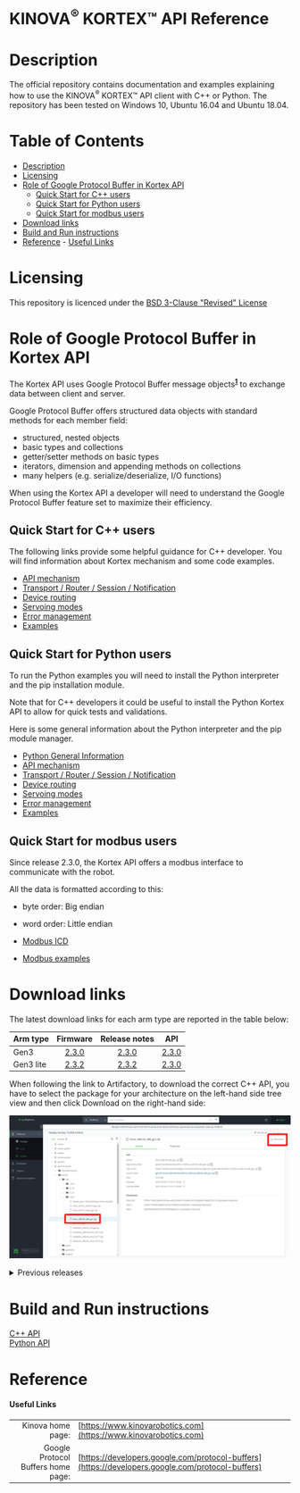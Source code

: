 <!--
* KINOVA (R) KORTEX (TM)
*
* Copyright (c) 2018 Kinova inc. All rights reserved.
*
* This software may be modified and distributed
* under the terms of the BSD 3-Clause license.
*
* Refer to the LICENSE file for details.
*
-->

<h1>KINOVA<sup>®</sup> KORTEX™ API Reference</h1>

<a id="markdown-description" name="description"></a>
# Description

The official repository contains documentation and examples explaining how to use the KINOVA<sup>®</sup> KORTEX™ API client with C++ or Python.
The repository has been tested on Windows 10, Ubuntu 16.04 and Ubuntu 18.04.

<h1>Table of Contents</h1>

<!-- TOC -->

- [Description](#description)
- [Licensing](#licensing)
- [Role of Google Protocol Buffer in Kortex API](#role-of-google-protocol-buffer-in-kortex-api)
  - [Quick Start for C++ users](#quick-start-for-c-users)
  - [Quick Start for Python users](#quick-start-for-python-users)
  - [Quick Start for modbus users](#quick-start-for-modbus-users)
- [Download links](#download-links)
- [Build and Run instructions](#build-and-run-instructions)
- [Reference](#reference)
      - [Useful Links](#useful-links)

<!-- /TOC -->

<a id="markdown-licensing" name="licensing"></a>
# Licensing 
This repository is licenced under the [BSD 3-Clause "Revised" License](./LICENSE) 

<a id="markdown-role-of-google-protobuf-in-kortex-api" name="role-of-google-protobuf-in-kortex-api"></a>
# Role of Google Protocol Buffer in Kortex API 

The Kortex API uses Google Protocol Buffer message objects<sup>**[1](#useful-links)**</sup> to exchange data between client and server.  

Google Protocol Buffer offers structured data objects with standard methods for each member field:  
+ structured, nested objects
+ basic types and collections
+ getter/setter methods on basic types
+ iterators, dimension and appending methods on collections
+ many helpers (e.g. serialize/deserialize, I/O functions)
  

When using the Kortex API a developer will need to understand the Google Protocol Buffer feature set to maximize their efficiency.  

<a id="markdown-quick-start-howto-cpp" name="quick-start-howto-cpp"></a>
## Quick Start for C++ users
  The following links provide some helpful guidance for C++ developer. You will find information about Kortex mechanism and some code examples.

+ [API mechanism](./linked_md/cpp_api_mechanism.md)
+ [Transport / Router / Session / Notification](./linked_md/cpp_transport_router_session_notif.md)
+ [Device routing](./linked_md/cpp_device_routing.md)
+ [Servoing modes](./linked_md/cpp_servoing_modes.md)
+ [Error management](./linked_md/cpp_error_management.md)
+ [Examples](./api_cpp/examples/readme.md)

<a id="markdown-quick-start-howto-python" name="quick-start-howto-python"></a>
## Quick Start for Python users

  To run the Python examples you will need to install the Python interpreter and the pip installation module.

  Note that for C++ developers it could be useful to install the Python Kortex API to allow for quick tests and validations.

  Here is some general information about the Python interpreter and the pip module manager.  
  - [Python General Information](./linked_md/python_quick_start.md)
  - [API mechanism](./linked_md/python_api_mechanism.md)
  - [Transport / Router / Session / Notification](./linked_md/python_transport_router_session_notif.md)
  - [Device routing](./linked_md/python_device_routing.md)
  - [Servoing modes](./linked_md/python_servoing_modes.md)
  - [Error management](./linked_md/python_error_management.md)
  - [Examples](./api_python/examples/readme.md)

<a id="markdown-quick-start-howto-modbus" name="quick-start-howto-modbus"></a>
## Quick Start for modbus users
Since release 2.3.0, the Kortex API offers a modbus interface to communicate with the robot.

All the data is formatted according to this:
- byte order: Big endian
- word order: Little endian

- [Modbus ICD](./linked_md/modbus_icd.md)
- [Modbus examples](./modbus/examples/readme.md)



<a id="markdown-api-download-links" name="api-download-links"></a>
# Download links

The latest download links for each arm type are reported in the table below:

| Arm type       | Firmware     | Release notes      | API |
| :------------- | :----------: | :-----------: | :-----------:|
|  Gen3 | [2.3.0](https://artifactory.kinovaapps.com/ui/api/v1/download?repoKey=generic-public&path=kortex%2Fgen3%2F2.3.0%2FGen3-2.3.0.swu)   | [2.3.0](https://artifactory.kinovaapps.com/ui/api/v1/download?repoKey=generic-public&path=Documentation%2FGen3%2FTechnical%20documentation%2FRelease%20notes%2FRelease%20Notes%20-%20R07.pdf)    | [2.3.0](https://artifactory.kinovaapps.com/ui/repos/tree/General/generic-public%2Fkortex%2FAPI%2F2.3.0)|
| Gen3 lite   | [2.3.2](https://artifactory.kinovaapps.com/ui/api/v1/download?repoKey=generic-public&path=kortex%2Fgen3Lite%2F2.3.2%2FGen3-lite-2.3.2.swu) | [2.3.2](https://artifactory.kinovaapps.com/ui/api/v1/download?repoKey=generic-public&path=Documentation%2FGen3%20lite%2FTechnical%20documentation%2FRelease%20Notes%2FGen3_lite_Release_Notes_2_3_2%20-%20R01.pdf) | [2.3.0](https://artifactory.kinovaapps.com/ui/repos/tree/General/generic-public%2Fkortex%2FAPI%2F2.3.0)|

When following the link to Artifactory, to download the correct C++ API, you have to select the package for your architecture on the left-hand side tree view and then click Download on the right-hand side:

 ![Artifactory](./linked_md/artifactory.png)

<details><summary>Previous releases</summary>
<p>
<ul>
<li>
Release 2.1.1 for Gen3 lite: <a href="https://artifactory.kinovaapps.com/artifactory/generic-local-public/kortex/gen3Lite/2.1.1/Gen3Lite-2.1.1.swu">Firmware</a>, <a href="https://artifactory.kinovaapps.com/artifactory/generic-local-public/kortex/gen3Lite/2.1.1/RN-002_Gen3_lite_robot_Release_Notes_EN_R01.pdf">Release Notes</a>, <a href="https://artifactory.kinovaapps.com/artifactory/generic-local-public/kortex/API/2.1.0/kortex_api_2.1.0.zip">Kortex API</a>
</li>
<li>
Release 2.2.0 for Gen3: <a href="https://artifactory.kinovaapps.com/artifactory/generic-public/kortex/gen3/2.2.0/Gen3-2.2.0.swu">Firmware</a>, <a href="https://artifactory.kinovaapps.com/artifactory/generic-public/kortex/gen3/2.2.0/RN-001_KINOVA_Gen3_Ultra_lightweight_robot-Release_Notes_EN_R06.pdf">Release Notes</a>, <a href="https://artifactory.kinovaapps.com/ui/repos/tree/General/generic-public%2Fkortex%2FAPI%2F2.2.0">Kortex API</a>
</li>
<li>
Release 2.0.1 for Gen3: <a href="https://artifactory.kinovaapps.com/artifactory/generic-public/kortex/gen3/2.0.1/Gen3-2.0.1.swu">Firmware</a>, <a href="https://artifactory.kinovaapps.com/artifactory/generic-public/kortex/gen3/2.0.1/RN-001_KINOVA_Gen3_Ultra_lightweight_robot-Release_Notes_EN_R05%20(1).pdf">Release Notes</a>, <a href="https://artifactory.kinovaapps.com/artifactory/generic-local-public/kortex/API/2.0.0/kortex_api_2.0.0.zip">Kortex API</a>
</li>
<li>
Release 2.0.0 for Gen3: <a href="https://artifactory.kinovaapps.com/artifactory/generic-local-public/kortex/gen3/2.0.0/Gen3-2.0.0.swu">Firmware</a>, <a href="https://artifactory.kinovaapps.com/artifactory/generic-local-public/kortex/gen3/2.0.0/RN-001_KINOVA_Gen3_Ultra_lightweight_robot-Release_Notes_EN_R04.pdf">Release Notes</a>, <a href="https://artifactory.kinovaapps.com/artifactory/generic-local-public/kortex/API/2.0.0/kortex_api_2.0.0.zip">Kortex API</a>
</li>
</ul>
</p>
</details>
<a id="markdown-build-and-run-instructions" name="build-and-run-instructions"></a>

# Build and Run instructions

[C++ API](./api_cpp/examples/readme.md)  
[Python API](./api_python/examples/readme.md) 

<a id="markdown-reference" name="reference"></a>
# Reference
<a id="markdown-useful-links" name="useful-links"></a>
#### Useful Links
|  |  |
| ---: | --- |
| Kinova home page: | [https://www.kinovarobotics.com](https://www.kinovarobotics.com)|
| Google Protocol Buffers home page: | [https://developers.google.com/protocol-buffers](https://developers.google.com/protocol-buffers) |